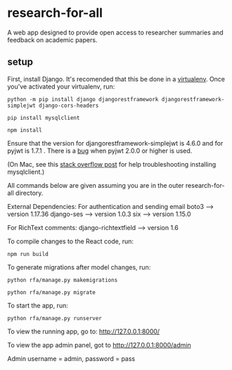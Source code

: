 # research-for-all
A web app designed to provide open access to researcher summaries and feedback on academic papers.

## setup

First, install Django. It's recomended that this be done in a [virtualenv](https://docs.python.org/3/tutorial/venv.html). Once you've activated your virtualenv, run:

`python -m pip install django djangorestframework djangorestframework-simplejwt django-cors-headers`

`pip install mysqlclient`

`npm install`

Ensure that the version for djangorestframework-simplejwt is 4.6.0 and for pyjwt is 1.7.1 . There is a [bug](https://github.com/SimpleJWT/django-rest-framework-simplejwt/issues/346) when pyjwt 2.0.0 or higher is used. 

(On Mac, see this [stack overflow post](https://stackoverflow.com/questions/43612243/install-mysqlclient-for-django-python-on-mac-os-x-sierra/54521244) for help troubleshooting installing mysqlclient.)

All commands below are given assuming you are in the outer research-for-all directory.

External Dependencies:
For authentication and sending email
  boto3 --> version 1.17.36
  django-ses --> version 1.0.3
  six --> version 1.15.0

For RichText comments:
  django-richtextfield --> version 1.6

To compile changes to the React code, run:

`npm run build`

To generate migrations after model changes, run:

`python rfa/manage.py makemigrations`

`python rfa/manage.py migrate`

To start the app, run:

`python rfa/manage.py runserver`

To view the running app, go to: http://127.0.0.1:8000/

To view the app admin panel, got to http://127.0.0.1:8000/admin

Admin username = admin, password = pass
